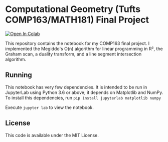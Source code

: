 # Computational Geometry (Tufts COMP163/MATH181) Final Project

[![Open In Colab](https://colab.research.google.com/assets/colab-badge.svg)](https://github.com/pjrule/comp163-project/blob/master/Low-dimensional%20linear%20programming.ipynb)

This repository contains the notebook for my COMP163 final project. I implemented the Megiddo's O(n) algorithm for linear programming in R², the Graham scan, a duality transform, and a line segment intersection algorithm.

## Running
This notebook has very few dependencies. It is intended to be run in JupyterLab using Python 3.6 or above; it depends on Matplotlib and NumPy.
To install this dependencies, run
`pip install jupyterlab matplotlib numpy`

Execute `jupyter lab` to view the notebook.

## License
This code is available under the MIT License.
